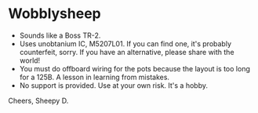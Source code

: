 # Wobblysheep

* Sounds like a Boss TR-2.
* Uses unobtanium IC, M5207L01. If you can find one, it's probably counterfeit, sorry. If you have an alternative, please share with the world!
* You must do offboard wiring for the pots because the layout is too long for a 125B. A lesson in learning from mistakes.
* No support is provided. Use at your own risk. It's a hobby.

Cheers, Sheepy D.
